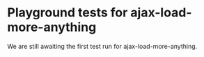 # Playground tests for ajax-load-more-anything
We are still awaiting the first test run for ajax-load-more-anything.
